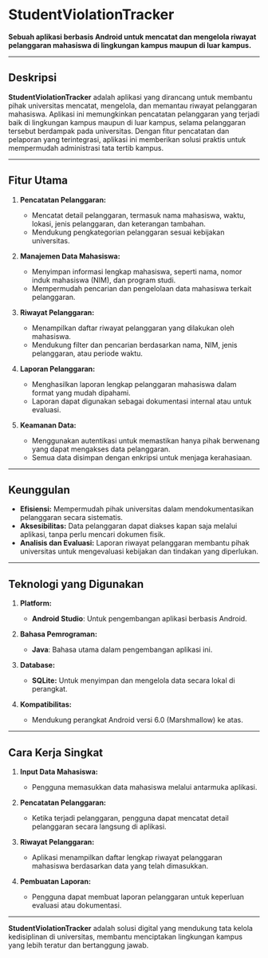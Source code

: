 # **StudentViolationTracker**  

**Sebuah aplikasi berbasis Android untuk mencatat dan mengelola riwayat pelanggaran mahasiswa di lingkungan kampus maupun di luar kampus.**  

---

## **Deskripsi**  
**StudentViolationTracker** adalah aplikasi yang dirancang untuk membantu pihak universitas mencatat, mengelola, dan memantau riwayat pelanggaran mahasiswa. Aplikasi ini memungkinkan pencatatan pelanggaran yang terjadi baik di lingkungan kampus maupun di luar kampus, selama pelanggaran tersebut berdampak pada universitas. Dengan fitur pencatatan dan pelaporan yang terintegrasi, aplikasi ini memberikan solusi praktis untuk mempermudah administrasi tata tertib kampus.  

---

## **Fitur Utama**  

1. **Pencatatan Pelanggaran:**  
   - Mencatat detail pelanggaran, termasuk nama mahasiswa, waktu, lokasi, jenis pelanggaran, dan keterangan tambahan.  
   - Mendukung pengkategorian pelanggaran sesuai kebijakan universitas.  

2. **Manajemen Data Mahasiswa:**  
   - Menyimpan informasi lengkap mahasiswa, seperti nama, nomor induk mahasiswa (NIM), dan program studi.  
   - Mempermudah pencarian dan pengelolaan data mahasiswa terkait pelanggaran.  

3. **Riwayat Pelanggaran:**  
   - Menampilkan daftar riwayat pelanggaran yang dilakukan oleh mahasiswa.  
   - Mendukung filter dan pencarian berdasarkan nama, NIM, jenis pelanggaran, atau periode waktu.  

4. **Laporan Pelanggaran:**  
   - Menghasilkan laporan lengkap pelanggaran mahasiswa dalam format yang mudah dipahami.  
   - Laporan dapat digunakan sebagai dokumentasi internal atau untuk evaluasi.  

5. **Keamanan Data:**  
   - Menggunakan autentikasi untuk memastikan hanya pihak berwenang yang dapat mengakses data pelanggaran.  
   - Semua data disimpan dengan enkripsi untuk menjaga kerahasiaan.  

---

## **Keunggulan**  

- **Efisiensi:** Mempermudah pihak universitas dalam mendokumentasikan pelanggaran secara sistematis.  
- **Aksesibilitas:** Data pelanggaran dapat diakses kapan saja melalui aplikasi, tanpa perlu mencari dokumen fisik.  
- **Analisis dan Evaluasi:** Laporan riwayat pelanggaran membantu pihak universitas untuk mengevaluasi kebijakan dan tindakan yang diperlukan.  

---

## **Teknologi yang Digunakan**  

1. **Platform:**  
   - **Android Studio**: Untuk pengembangan aplikasi berbasis Android.  

2. **Bahasa Pemrograman:**  
   - **Java**: Bahasa utama dalam pengembangan aplikasi ini.  

3. **Database:**  
   - **SQLite:** Untuk menyimpan dan mengelola data secara lokal di perangkat.  

4. **Kompatibilitas:**  
   - Mendukung perangkat Android versi 6.0 (Marshmallow) ke atas.  

---

## **Cara Kerja Singkat**  

1. **Input Data Mahasiswa:**  
   - Pengguna memasukkan data mahasiswa melalui antarmuka aplikasi.  

2. **Pencatatan Pelanggaran:**  
   - Ketika terjadi pelanggaran, pengguna dapat mencatat detail pelanggaran secara langsung di aplikasi.  

3. **Riwayat Pelanggaran:**  
   - Aplikasi menampilkan daftar lengkap riwayat pelanggaran mahasiswa berdasarkan data yang telah dimasukkan.  

4. **Pembuatan Laporan:**  
   - Pengguna dapat membuat laporan pelanggaran untuk keperluan evaluasi atau dokumentasi.  

---

**StudentViolationTracker** adalah solusi digital yang mendukung tata kelola kedisiplinan di universitas, membantu menciptakan lingkungan kampus yang lebih teratur dan bertanggung jawab.  
